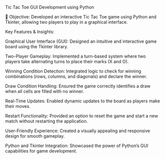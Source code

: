 Tic Tac Toe GUI Development using Python

🔹 Objective: Developed an interactive Tic Tac Toe game using Python and Tkinter, allowing two players to play in a graphical interface.

Key Features & Insights:

Graphical User Interface (GUI): Designed an intuitive and interactive game board using the Tkinter library.

Two-Player Gameplay: Implemented a turn-based system where two players take alternating turns to place their marks (X and O).

Winning Condition Detection: Integrated logic to check for winning combinations (rows, columns, and diagonals) and declare the winner.

Draw Condition Handling: Ensured the game correctly identifies a draw when all cells are filled with no winner.

Real-Time Updates: Enabled dynamic updates to the board as players make their moves.

Restart Functionality: Provided an option to reset the game and start a new match without restarting the application.

User-Friendly Experience: Created a visually appealing and responsive design for smooth gameplay.

Python and Tkinter Integration: Showcased the power of Python’s GUI capabilities for game development.
